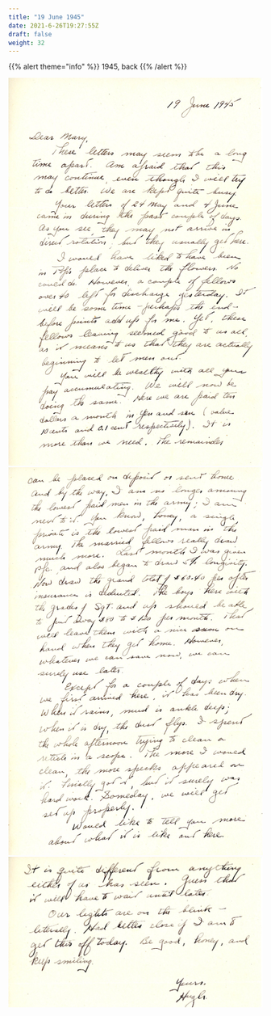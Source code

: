 ```yaml
---
title: "19 June 1945"
date: 2021-6-26T19:27:55Z
draft: false
weight: 32
---
```

 {{% alert theme="info" %}} 1945, back {{% /alert %}}
 

![page 1](img096.jpg)
![page 2](img097.jpg)
![page 3](img098.jpg)





